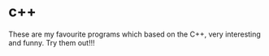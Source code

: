 # c++
These are my favourite programs which based on the C++, very interesting and funny. Try them out!!!
